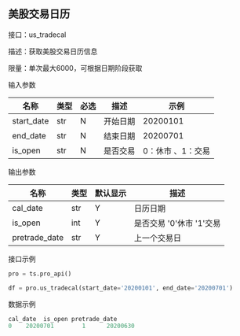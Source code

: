 ## 美股交易日历

接口：us_tradecal

描述：获取美股交易日历信息

限量：单次最大6000，可根据日期阶段获取

输入参数

| 名称 | 类型 | 必选 | 描述 | 示例 |
| --- | --- | --- | --- | --- |
| start_date | str | N | 开始日期 | 20200101 |
| end_date | str | N | 结束日期 | 20200701 |
| is_open | str | N | 是否交易 | 0：休市 、1：交易 |

输出参数

| 名称 | 类型 | 默认显示 | 描述 |
| --- | --- | --- | --- |
| cal_date | str | Y | 日历日期 |
| is_open | int | Y | 是否交易 '0'休市 '1'交易 |
| pretrade_date | str | Y | 上一个交易日 |

接口示例

```python
pro = ts.pro_api()

df = pro.us_tradecal(start_date='20200101', end_date='20200701')
```

数据示例

```python
cal_date  is_open pretrade_date
0    20200701        1      20200630
```